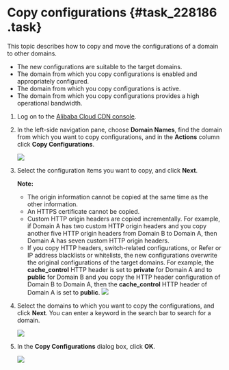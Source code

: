 # Copy configurations {#task_228186 .task}

This topic describes how to copy and move the configurations of a domain to other domains.

-   The new configurations are suitable to the target domains.
-   The domain from which you copy configurations is enabled and appropriately configured.
-   The domain from which you copy configurations is active.
-   The domain from which you copy configurations provides a high operational bandwidth.

1.  Log on to the [Alibaba Cloud CDN console](https://cdn.console.aliyun.com/overview).
2.  In the left-side navigation pane, choose **Domain Names**, find the domain from which you want to copy configurations, and in the **Actions** column click **Copy Configurations**. 

    ![](http://static-aliyun-doc.oss-cn-hangzhou.aliyuncs.com/assets/img/17043/15644085758715_en-US.png)

3.  Select the configuration items you want to copy, and click **Next**. 

    **Note:** 

    -   The origin information cannot be copied at the same time as the other information.
    -   An HTTPS certificate cannot be copied.
    -   Custom HTTP origin headers are copied incrementally. For example, if Domain A has two custom HTTP origin headers and you copy another five HTTP origin headers from Domain B to Domain A, then Domain A has seven custom HTTP origin headers.
    -   If you copy HTTP headers, switch-related configurations, or Refer or IP address blacklists or whitelists, the new configurations overwrite the original configurations of the target domains. For example, the **cache\_control** HTTP header is set to **private** for Domain A and to **public** for Domain B and you copy the HTTP header configuration of Domain B to Domain A, then the **cache\_control** HTTP header of Domain A is set to **public**.
    ![](http://static-aliyun-doc.oss-cn-hangzhou.aliyuncs.com/assets/img/17043/15644085758716_en-US.png)

4.  Select the domains to which you want to copy the configurations, and click **Next**. You can enter a keyword in the search bar to search for a domain.

    ![](http://static-aliyun-doc.oss-cn-hangzhou.aliyuncs.com/assets/img/17043/15644085758717_en-US.png)

5.  In the **Copy Configurations** dialog box, click **OK**. 

    ![](http://static-aliyun-doc.oss-cn-hangzhou.aliyuncs.com/assets/img/17043/15644085758719_en-US.png)


